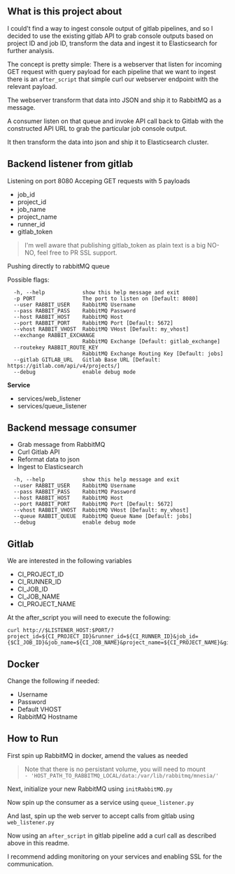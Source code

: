 ## What is this project about

I could't find a way to ingest console output of gitlab pipelines,
and so I decided to use the existing gitlab API to grab console outputs
based on project ID and job ID, transform the data and ingest it to Elasticsearch
for further analysis.

The concept is pretty simple:
There is a webserver that listen for incoming GET request with query payload
for each pipeline that we want to ingest there is an `after_script` that simple curl
our webserver endpoint with the relevant payload.

The webserver transform that data into JSON and ship it to RabbitMQ as a message.

A consumer listen on that queue and invoke API call back to Gitlab with the constructed
API URL to grab the particular job console output.

It then transform the data into json and ship it to Elasticsearch cluster.


## Backend listener from gitlab

Listening on port 8080
Acceping GET requests with 5 payloads

- job_id
- project_id
- job_name
- project_name
- runner_id
- gitlab_token

> I'm well aware that publishing gitlab_token as plain text is a big NO-NO, feel free to PR SSL support.

Pushing directly to rabbitMQ queue

Possible flags:
```
  -h, --help            show this help message and exit
  -p PORT               The port to listen on [Default: 8080]
  --user RABBIT_USER    RabbitMQ Username
  --pass RABBIT_PASS    RabbitMQ Password
  --host RABBIT_HOST    RabbitMQ Host
  --port RABBIT_PORT    RabbitMQ Port [Default: 5672]
  --vhost RABBIT_VHOST  RabbitMQ VHost [Default: my_vhost]
  --exchange RABBIT_EXCHANGE
                        RabbitMQ Exchange [Default: gitlab_exchange]
  --routekey RABBIT_ROUTE_KEY
                        RabbitMQ Exchange Routing Key [Default: jobs]
  --gitlab GITLAB_URL   Gitlab Base URL [Default: https://gitlab.com/api/v4/projects/]
  --debug               enable debug mode
```

**Service**

- services/web_listener
- services/queue_listener


## Backend message consumer

- Grab message from RabbitMQ
- Curl Gitlab API
- Reformat data to json
- Ingest to Elasticsearch

```
  -h, --help            show this help message and exit
  --user RABBIT_USER    RabbitMQ Username
  --pass RABBIT_PASS    RabbitMQ Password
  --host RABBIT_HOST    RabbitMQ Host
  --port RABBIT_PORT    RabbitMQ Port [Default: 5672]
  --vhost RABBIT_VHOST  RabbitMQ VHost [Default: my_vhost]
  --queue RABBIT_QUEUE  RabbitMQ Queue Name [Default: jobs]
  --debug               enable debug mode
```


## Gitlab

We are interested in the following variables
- CI_PROJECT_ID
- CI_RUNNER_ID
- CI_JOB_ID
- CI_JOB_NAME
- CI_PROJECT_NAME

At the after_script you will need to execute the following:
```
curl http://$LISTENER_HOST:$PORT/?project_id=${CI_PROJECT_ID}&runner_id=${CI_RUNNER_ID}&job_id={$CI_JOB_ID}&job_name=${CI_JOB_NAME}&project_name=${CI_PROJECT_NAME}&gitlab_token=$TOKEN
```


## Docker

Change the following if needed:
- Username
- Password
- Default VHOST
- RabbitMQ Hostname


## How to Run

First spin up RabbitMQ in docker, amend the values as needed
> Note that there is no persistant volume, you will need to mount `            - 'HOST_PATH_TO_RABBITMQ_LOCAL/data:/var/lib/rabbitmq/mnesia/'`

Next, initialize your new RabbitMQ using `initRabbitMQ.py`

Now spin up the consumer as a service using `queue_listener.py`

And last, spin up the web server to accept calls from gitlab using `web_listener.py`

Now using an `after_script` in gitlab pipeline add a curl call as described above in this readme.

I recommend adding monitoring on your services and enabling SSL for the communication.